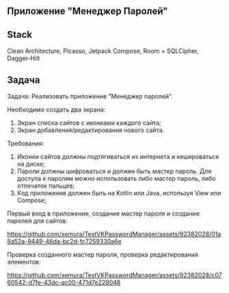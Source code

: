 ## Приложение "Менеджер Паролей"
## Stack 
Clean Architecture, Picasso, Jetpack Compose, Room + SQLCipher, Dagger-Hilt

## Задача
Задача: Реализовать приложение "Менеджер паролей".

Необходимо создать два экрана:

1) Экран списка сайтов с иконками каждого сайта;
2) Экран добавления/редактирования нового сайта.

Требования:

1) Иконки сайтов должны подтягиваться из интернета и кешироваться на диске;
2) Пароли должны шифроваться и должен быть мастер пароль. Для доступа к паролям можно использовать либо мастер пароль, либо отпечаток пальцев;
3) Код приложения должен быть на Kotlin или Java, используя View или Compose;

Первый вход в приложение, создание мастер пароля и создание паролей для сайтов:

https://github.com/xemura/TestVKPasswordManager/assets/92382028/01a8a52a-9449-46da-bc2d-fc7259330a6e

Проверка созданного мастер пароля, проверка редактирования элементов:

https://github.com/xemura/TestVKPasswordManager/assets/92382028/c0760542-d7fe-43dc-ac00-471d7e228048



